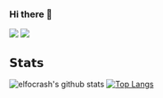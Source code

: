 ### Hi there 👋

![](https://vistr.dev/badge?repo=natashagp)
[![](https://img.shields.io/badge/-natashagp-blue?style=flat-square&logo=Linkedin&logoColor=white&link=https://www.linkedin.com/in/nick-chapsas/)](https://www.linkedin.com/in/natasha-paulon-a91162139)

## 𝗦𝘁𝗮𝘁𝘀

![elfocrash's github stats](https://github-readme-stats.vercel.app/api?username=natashagp&show_icons=true&theme=dracula)
[![Top Langs](https://github-readme-stats.vercel.app/api/top-langs/?username=natashagp)](https://github.com/natashagp/github-readme-stats)
